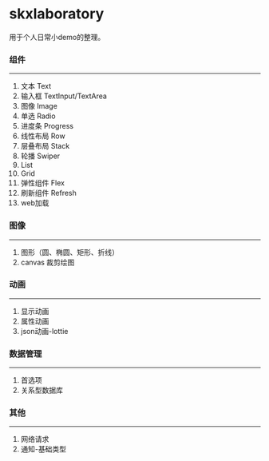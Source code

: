 # skxlaboratory

用于个人日常小demo的整理。

###  组件
___
  1. 文本 Text
  2. 输入框 TextInput/TextArea
  3. 图像 Image
  4. 单选 Radio
  5. 进度条 Progress
  6. 线性布局 Row
  7. 层叠布局 Stack
  8. 轮播 Swiper
  9. List
  10. Grid
  11. 弹性组件 Flex
  12. 刷新组件 Refresh
  13. web加载

### 图像
_________
  1. 图形（圆、椭圆、矩形、折线）
  2. canvas 裁剪绘图

### 动画
_________
1. 显示动画
2. 属性动画
3. json动画-lottie


### 数据管理
_________
1. 首选项
2. 关系型数据库

### 其他
_________
1. 网络请求
2. 通知-基础类型

